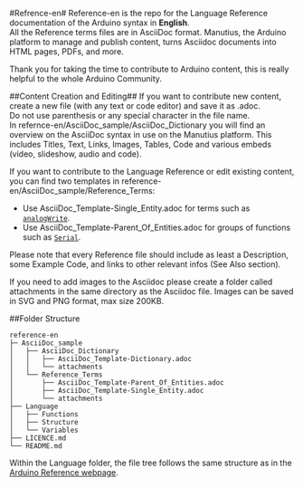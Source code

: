 #Refrence-en#
Reference-en is the repo for the Language Reference documentation of the Arduino syntax in **English**.  
All the Reference terms files are in AsciiDoc format. Manutius, the Arduino platform to manage and publish content, turns Asciidoc documents into HTML pages, PDFs, and more.

Thank you for taking the time to contribute to Arduino content, this is really helpful to the whole Arduino Community.

##Content Creation and Editing##
If you want to contribute new content, create a new file (with any text or code editor) and save it as .adoc.  
Do not use parenthesis or any special character in the file name.  
In refernce-en/AsciiDoc_sample/AsciiDoc_Dictionary you will find an overview on the AsciiDoc syntax in use on the Manutius platform. This includes Titles, Text, Links, Images, Tables, Code and various embeds (video, slideshow, audio and code).

If you want to contribute to the Language Reference or edit existing content, you can find two templates in reference-en/AsciiDoc_sample/Reference_Terms:
* Use AsciiDoc_Template-Single_Entity.adoc for terms such as [`analogWrite`](http://arduino.cc/en/Reference/AnalogWrite).
* Use AsciiDoc_Template-Parent_Of_Entities.adoc for groups of functions such as [`Serial`](http://arduino.cc/en/Reference/Serial).

Please note that every Reference file should include as least a Description, some Example Code, and links to other relevant infos (See Also section). 

If you need to add images to the Asciidoc please create a folder called attachments in the same directory as the Asciidoc file. Images can be saved in SVG and PNG format, max size 200KB.

##Folder Structure
```
reference-en
├─ AsciiDoc_sample
│   ├── AsciiDoc_Dictionary
│   │   ├── AsciiDoc_Template-Dictionary.adoc
│   │   └── attachments
│   └── Reference_Terms
│       ├── AsciiDoc_Template-Parent_Of_Entities.adoc
│       ├── AsciiDoc_Template-Single_Entity.adoc
│       └── attachments
├── Language
│   ├── Functions
│   ├── Structure
│   └── Variables
├── LICENCE.md
└── README.md

```

Within the Language folder, the file tree follows the same structure as in the [Arduino Reference webpage](http://arduino.cc/en/Reference/HomePage).
